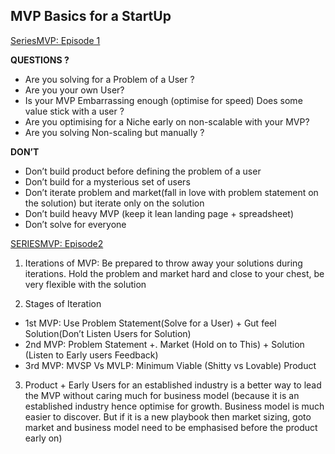 


## MVP Basics for a StartUp

[SeriesMVP: Episode 1](https://www.youtube.com/watch?v=1hHMwLxN6EM)

**QUESTIONS ?**

- Are you solving for a Problem of a User ?
- Are you your own User? 
- Is your MVP Embarrassing enough (optimise for speed) Does some value stick with a user ?
- Are you optimising for a Niche early on non-scalable with your MVP?
- Are you solving Non-scaling but manually ?

**DON’T**

- Don’t build product before defining the problem of a user 
- Don’t build for a mysterious set of users
- Don’t iterate problem and market(fall in love with problem statement on the solution) but iterate only on the solution
- Don’t build heavy MVP (keep it lean landing page + spreadsheet)
- Don’t solve for everyone 

[SERIESMVP: Episode2](https://www.youtube.com/watch?v=UiB0GFOuWwM)

1. Iterations of MVP: Be prepared to throw away your solutions during iterations. Hold the problem and market hard and close to your chest, be very flexible with the solution

2. Stages of Iteration
 - 1st MVP: Use Problem Statement(Solve for a User) + Gut feel Solution(Don’t Listen Users for Solution)
 - 2nd MVP: Problem Statement +. Market (Hold on to This) + Solution (Listen to Early users Feedback)
 - 3rd MVP: MVSP Vs MVLP: Minimum Viable (Shitty vs Lovable) Product

3. Product + Early Users for an established industry is a better way to lead the MVP without caring much for business model (because it is an established industry hence optimise for growth. Business model is much easier to discover. But if it is a new playbook then market sizing, goto market and business model need to be emphasised before the product early on)
